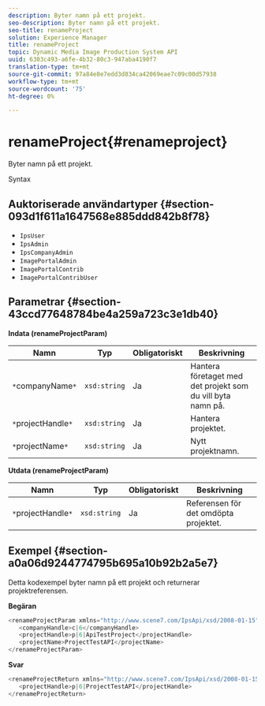 ```yaml
---
description: Byter namn på ett projekt.
seo-description: Byter namn på ett projekt.
seo-title: renameProject
solution: Experience Manager
title: renameProject
topic: Dynamic Media Image Production System API
uuid: 6303c493-a6fe-4b32-80c3-947aba4190f7
translation-type: tm+mt
source-git-commit: 97a84e8e7edd3d834ca42069eae7c09c00d57938
workflow-type: tm+mt
source-wordcount: '75'
ht-degree: 0%

---
```



# renameProject{#renameproject}

Byter namn på ett projekt.

Syntax

## Auktoriserade användartyper {#section-093d1f611a1647568e885ddd842b8f78}

* `IpsUser`
* `IpsAdmin`
* `IpsCompanyAdmin`
* `ImagePortalAdmin`
* `ImagePortalContrib`
* `ImagePortalContribUser`

## Parametrar {#section-43ccd77648784be4a259a723c3e1db40}

**Indata (renameProjectParam)**

| Namn | Typ | Obligatoriskt | Beskrivning |
|---|---|---|---|
| `*`companyName`*` | `xsd:string` | Ja | Hantera företaget med det projekt som du vill byta namn på. |
| `*`projectHandle`*` | `xsd:string` | Ja | Hantera projektet. |
| `*`projectName`*` | `xsd:string` | Ja | Nytt projektnamn. |

**Utdata (renameProjectParam)**

| Namn | Typ | Obligatoriskt | Beskrivning |
|---|---|---|---|
| `*`projectHandle`*` | `xsd:string` | Ja | Referensen för det omdöpta projektet. |

## Exempel {#section-a0a06d9244774795b695a10b92b2a5e7}

Detta kodexempel byter namn på ett projekt och returnerar projektreferensen.

**Begäran**

```java
<renameProjectParam xmlns="http://www.scene7.com/IpsApi/xsd/2008-01-15">
   <companyHandle>c|6</companyHandle>
   <projectHandle>p|6|ApiTestProject</projectHandle>
   <projectName>ProjectTestAPI</projectName>
</renameProjectParam>
```

**Svar**

```java
<renameProjectReturn xmlns="http://www.scene7.com/IpsApi/xsd/2008-01-15">
   <projectHandle>p|6|ProjectTestAPI</projectHandle>
</renameProjectReturn>
```

